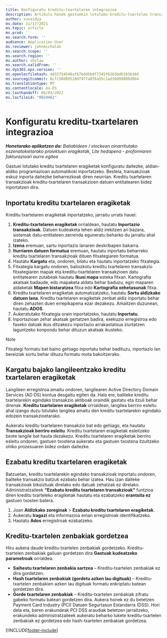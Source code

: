 ```yaml
---
title: Konfiguratu kreditu-txartelaren integrazioa
description: Artikulu honek gastuekin lotutako kreditu-txartelen transakzioekin nola lan egin azaltzen du.
author: suvaidya
ms.date: 11/17/2021
ms.topic: article
ms.prod: ''
ms.search.form: ''
audience: Application User
ms.reviewer: johnmichalak
ms.search.scope: ''
ms.search.region: ''
ms.author: shylaw
ms.search.validFrom: ''
ms.dyn365.ops.version: ''
ms.openlocfilehash: 4d32754548af67bdd5b9f7345f6363bd6193b36d
ms.sourcegitcommit: 6cfc50d89528df977a8f6a55c1ad39d99800d9b4
ms.translationtype: MT
ms.contentlocale: eu-ES
ms.lasthandoff: 06/03/2022
ms.locfileid: "8924461"
---
```

# <a name="set-up-credit-card-integration"></a>Konfiguratu kreditu-txartelaren integrazioa

_**Honetarako aplikatzen da:** Baliabideen / stockean oinarritutako eszenatokietarako proiektuen eragiketak, Lite hedapena - proformaren fakturazioari aurre egitea_

Gastuei lotutako kreditu txartelaren eragiketak konfiguratu daitezke, aldian-aldiko programazioan automatikoki inportatzeko. Bestela, transakzioak eskuz inporta daitezke beharrezkoak diren neurrian. Kreditu txartelaren transakzioak kreditu-txartelaren transakzioen datuen entitatearen bidez inportatzen dira.

## <a name="import-credit-card-transactions"></a>Inportatu kreditu txartelaren eragiketak

Kreditu txartelaren eragiketak inportatzeko, jarraitu urrats hauei:

1. **Kreditu-txartelaren eragiketak** orrialdean, hautatu **Inportazio transakzioak**. Datuen kudeaketa lehen aldiz irekitzen ari bazara, sistemak datu-entitateen zerrenda eguneratu beharko du jarraitu ahal izateko.
2. **Izena** eremuan, sartu inportazio lanaren deskribapen bakarra.
3. **Iturriaren datuen formatua** eremuan, hautatu inportatu beharreko kreditu txartelaren transakzioak dituen fitxategiaren formatua.
4. Hautatu **Kargatu** eta, ondoren, bilatu eta hautatu inportatzeko fitxategia.
5. Fitxategia kargatu ondoren, baliozkotu kreditu txartelaren transakzio fitxategiaren mapak eta kreditu-txartelaren transakzioen datu entitatearen zutabeak hautatu **Ikusi mapa** esteka fitxan. Kartografia akatsak badaude, edo mapaketa aldatu behar baduzu, egin maparen aldaketak **Mapen bistaratzea** fitxa edo **Kartografia xehetasunak** fitxa.
6. Kreditu txartelaren eragiketak automatizatzeko, hautatu **Sortu aldizkako datuen lana**. Kreditu txartelaren eragiketak zenbat aldiz inportatu behar diren zehazten duen errepikapena ezar dezakezu. Amaitzen duzunean, hautatu **ADOS**.
7. Aukeratutako fitxategia orain inportatzeko, hautatu **Inportatu**.
8. Inportazioan zehar akatsak gertatzen badira, exekuzio erregistroa edo faseko datuak ikus ditzakezu inportazio arrakastatsua ziurtatzen laguntzeko konpondu behar dituzun akatsak ikusteko.

> [!NOTE]
> Fitxategi formatu bat baino gehiago inportatu behar badituzu, inportazio lan bereiziak sortu behar dituzu formatu mota bakoitzerako.

## <a name="reassign-the-credit-card-transactions-for-terminated-employees"></a>Kargatu bajako langileentzako kreditu txartelaren eragiketak

Langileen erregistroa amaitu ondoren, langilearen Active Directory Domain Services (AD DS) kontua desgaitu egiten da. Hala ere, baliteke kreditu txartelarekin egindako transakzio aktiboak oraindik gastatu eta itzuli behar direnak. **Kreditu txartelaren eragiketak** orrialdean, langilea berriro esleitu ahal izango duzu lotutako langilea amaitu den kreditu txartelarekin egindako edozein transakzioetarako.

Aukeratu kreditu txartelaren transakzio bat edo gehiago, eta hautatu **Transakzioak berriro esleitu**. Kreditu txartelaren eragiketak esleitzeko beste langile bat hauta dezakezu. Kreditu txartelaren eragiketak berriro esleitu ondoren, gastuen txostena aukeratu eta gastuen txostena itzultzeko ohiko prozesuaren bidez ordain daitezke.

## <a name="delete-credit-card-transactions"></a>Ezabatu kreditu txartelaren eragiketak 

Batzuetan, kreditu txartelarekin egindako transakzioak inportatu ondoren, baliteke transakzio batzuk ezabatu behar izatea. Hau izan daiteke transakzioak bikoiztuak direlako edo datuak zehatzak ez direlako. Administratzaileek **"Ezabatu kreditu txartelaren transakzioak"** funtzioa diren kreditu txarteleko eragiketak hautatu eta ezabatzeko **erantsita ez** gastuen txosten batera. 

1. Joan **Aldizkako zereginak** > **Ezabatu kreditu txartelaren eragiketak**.
2. Aukeratu **Iragazi** eta informazioa eman erregistroak identifikatzeko.
3. Hautatu **Ados** erregistroak ezabatzeko. 

## <a name="storing-credit-card-numbers"></a>Kreditu-txartelen zenbakiak gordetzea

Hiru aukera daude kreditu-txartelen zenbakiak gordetzeko. Kreditu-txartelen zenbakiak gailuan gordetzen dira **Gastuak kudeatzeko parametroak** orrialdea.

- **Saihestu txartelaren zenbakia sartzea** – Kreditu-txartelen zenbakiak ez dira gordetzen.
- **Hash txartelaren zenbakiak (gordetu azken lau digituak)** – Kreditu-txartelen zenbakien azken lau digituak formatu enkriptatu batean gordetzen dira.
- **Gorde txartelaren zenbakiak** – Kreditu-txartelen zenbakiak zifratu gabeko formatu batean gordetzen dira. Aukera honek ez du betetzen Payment Card Industry (PCI) Datuen Segurtasun Estandarra (DSS). Hori dela eta, beren erakundeak PCI DSS araudiak betetzen jarraitzeko, erakundeko administratzaileek aukeratu beharko lukete kreditu-txartelen zenbakiak ez gordetzea edo hash-txartelen zenbakiak gordetzea.

[!INCLUDE[footer-include](../includes/footer-banner.md)]
